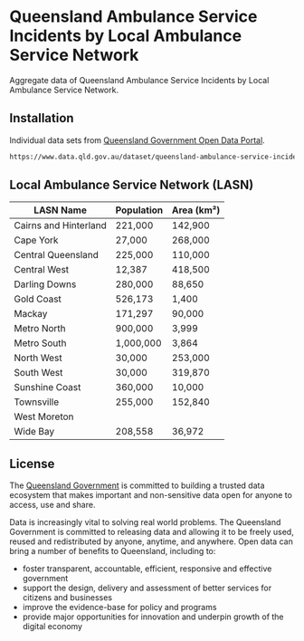# Queensland Ambulance Service Incidents by Local Ambulance Service Network

Aggregate data of Queensland Ambulance Service Incidents by Local Ambulance Service Network.



## Installation

Individual data sets from [Queensland Government Open Data Portal](https://www.data.qld.gov.au).

```bash
https://www.data.qld.gov.au/dataset/queensland-ambulance-service-incidents-by-local-ambulance-service-network
```

## Local Ambulance Service Network (LASN)



| LASN Name             	| Population 	| Area (km²) 	|
|-----------------------	|------------	|------------	|
| Cairns and Hinterland 	| 221,000    	| 142,900    	|
| Cape York             	| 27,000     	| 268,000    	|
| Central Queensland    	| 225,000    	| 110,000    	|
| Central West          	| 12,387     	| 418,500    	|
| Darling Downs         	| 280,000    	| 88,650     	|
| Gold Coast            	| 526,173    	| 1,400      	|
| Mackay                	| 171,297    	| 90,000     	|
| Metro North           	| 900,000    	| 3,999      	|
| Metro South           	| 1,000,000  	| 3,864      	|
| North West            	| 30,000     	| 253,000    	|
| South West            	| 30,000     	| 319,870    	|
| Sunshine Coast        	| 360,000    	| 10,000     	|
| Townsville            	| 255,000    	| 152,840    	|
| West Moreton          	|            	|            	|
| Wide Bay              	| 208,558    	| 36,972     	|

## License

The [Queensland Government](https://www.data.qld.gov.au) is committed to building a trusted data ecosystem that makes important and non-sensitive data open for anyone to access, use and share.

Data is increasingly vital to solving real world problems. The Queensland Government is committed to releasing data and allowing it to be freely used, reused and redistributed by anyone, anytime, and anywhere. Open data can bring a number of benefits to Queensland, including to: 

* foster transparent, accountable, efficient, responsive and effective government
* support the design, delivery and assessment of better services for citizens and businesses
* improve the evidence-base for policy and programs
* provide major opportunities for innovation and underpin growth of the digital economy
